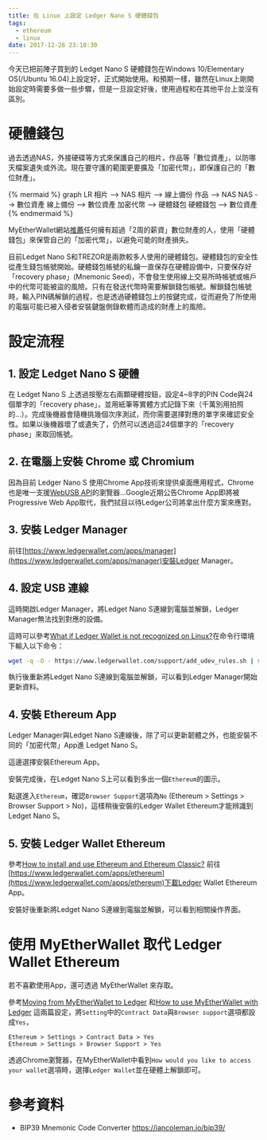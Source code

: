 ```yaml
---
title: 在 Linux 上設定 Ledger Nano S 硬體錢包
tags:
  - ethereum
  - linux
date: 2017-12-26 23:10:30
---
```


今天已把前陣子買到的 Ledget Nano S 硬體錢包在Windows 10/Elementary OS(/Ubuntu 16.04)上設定好，正式開始使用。和預期一樣，雖然在Linux上剛開始設定時需要多做一些步驟，但是一旦設定好後，使用過程和在其他平台上並沒有區別。

# 硬體錢包

過去透過NAS，外接硬碟等方式來保護自己的相片，作品等「數位資產」，以防哪天檔案遺失或外流。現在要守護的範圍更要擴及「加密代幣」，即保護自己的「數位財產」。

{% mermaid %}
graph LR
相片 --> NAS
相片 --> 線上備份
作品 --> NAS
NAS --> 數位資產
線上備份 --> 數位資產
加密代幣 --> 硬體錢包
硬體錢包 --> 數位資產
{% endmermaid %}

MyEtherWallet網站[推薦](https://myetherwallet.github.io/knowledge-base/hardware-wallets/hardware-wallet-recommendations.html)任何擁有超過「2周的薪資」數位財產的人，使用「硬體錢包」來保管自己的「加密代幣」，以避免可能的財產損失。

目前Ledget Nano S和TREZOR是兩款較多人使用的硬體錢包。硬體錢包的安全性從產生錢包帳號開始。硬體錢包帳號的私鑰一直保存在硬體設備中，只要保存好「recovery phase」(Mnemonic Seed)，不會發生使用線上交易所時帳號或帳戶中的代幣可能被盜的風險。只有在發送代幣時需要解鎖錢包帳號。解鎖錢包帳號時，輸入PIN碼解鎖的過程，也是透過硬體錢包上的按鍵完成，從而避免了所使用的電腦可能已被入侵者安裝鍵盤側錄軟體而造成的財產上的風險。

# 設定流程

## 1. 設定 Ledget Nano S 硬體

在 Ledget Nano S 上透過按壓左右兩顆硬體按鈕，設定4~8字的PIN Code與24個單字的「recovery phase」，並用紙筆等實體方式記錄下來（千萬別用拍照的...）。完成後機器會隨機挑幾個次序測試，而你需要選擇對應的單字來確認安全性。如果以後機器壞了或遺失了，仍然可以透過這24個單字的「recovery phase」來取回帳號。

## 2. 在電腦上安裝 Chrome 或 Chromium

因為目前 Ledger Nano S 使用Chrome App技術來提供桌面應用程式，Chrome也是唯一支援[WebUSB API](https://wicg.github.io/webusb/)的瀏覽器...Google近期公告Chrome App即將被Progressive Web App取代，我們拭目以待Ledger公司將拿出什麼方案來應對。

## 3. 安裝 Ledger Manager

前往[https://www.ledgerwallet.com/apps/manager](https://www.ledgerwallet.com/apps/manager)安裝Ledger Manager。
## 4. 設定 USB 連線

這時開啟Ledger Manager，將Ledget Nano S連線到電腦並解鎖，Ledger Manager無法找到對應的設備。

這時可以參考[What if Ledger Wallet is not recognized on Linux?](https://ledger.zendesk.com/hc/en-us/articles/115005165269-What-if-Ledger-Wallet-is-not-recognized-on-Linux-)在命令行環境下輸入以下命令：

```sh
wget -q -O - https://www.ledgerwallet.com/support/add_udev_rules.sh | sudo bash
```

執行後重新將Ledget Nano S連線到電腦並解鎖，可以看到Ledger Manager開始更新資料。

## 4. 安裝 Ethereum App

Ledger Manager與Ledget Nano S連線後，除了可以更新韌體之外，也能安裝不同的「加密代幣」App進 Ledget Nano S。

這邊選擇安裝Ethereum App。

安裝完成後，在Ledget Nano S上可以看到多出一個`Ethereum`的圖示。

點選進入`Ethereum`，確認`Browser Support`選項為`No` (Ethereum > Settings > Browser Support > No)，這樣稍後安裝的Ledger Wallet Ethereum才能辨識到 Ledget Nano S。

## 5. 安裝 Ledger Wallet Ethereum

參考[How to install and use Ethereum and Ethereum Classic?](https://ledger.zendesk.com/hc/en-us/articles/115005199649-How-to-install-and-use-Ethereum-and-Ethereum-Classic-) 前往[https://www.ledgerwallet.com/apps/ethereum](https://www.ledgerwallet.com/apps/ethereum)下載Ledger Wallet Ethereum App。

安裝好後重新將Ledget Nano S連線到電腦並解鎖，可以看到相關操作界面。

# 使用 MyEtherWallet 取代 Ledger Wallet Ethereum

若不喜歡使用App，還可透過 MyEtherWallet 來存取。

參考[Moving from MyEtherWallet to Ledger](https://myetherwallet.github.io/knowledge-base/migration/moving-from-private-key-to-ledger-hardware-wallet.html) 和[How to use MyEtherWallet with Ledger](https://ledger.zendesk.com/hc/en-us/articles/115005200009-How-to-use-MyEtherWallet-with-Ledger) 這兩篇設定，將`Setting`中的`Contract Data`與`Browser support`選項都設成`Yes`，

```
Ethereum > Settings > Contract Data > Yes
Ethereum > Settings > Browser Support > Yes
```

透過Chrome瀏覽器，在MyEtherWallet中看到`How would you like to access your wallet`選項時，選擇`Ledger Wallet`並在硬體上解鎖即可。

# 參考資料

* BIP39 Mnemonic Code Converter https://iancoleman.io/bip39/
